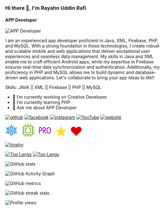 ### Hi there 👋, I'm Rayahn Uddin Rafi
#### APP Developer
![APP Developer](https://scontent.fcgp3-2.fna.fbcdn.net/v/t39.30808-6/380364108_122094149996053566_6480442844742712838_n.png?_nc_cat=111&ccb=1-7&_nc_sid=52f669&_nc_ohc=vfJcI88CJXsAX8oZdIQ&_nc_ht=scontent.fcgp3-2.fna&oh=00_AfBKOhP1G2yuB9YErZ6OUT5Gp9Ok0ROJJ2uBaCD9fqh6Ig&oe=6513CCD1)

I am an experienced app developer proficient in Java, XML, Firebase, PHP, and MySQL. With a strong foundation in these technologies, I create robust and scalable mobile and web applications that deliver exceptional user experiences and seamless data management. My skills in Java and XML enable me to craft efficient Android apps, while my expertise in Firebase ensures real-time data synchronization and authentication. Additionally, my proficiency in PHP and MySQL allows me to build dynamic and database-driven web applications. Let's collaborate to bring your app ideas to life!!

Skills: JAVA || XML || Firebase || PHP || MySQL

- 🔭 I’m currently working on Creative Developer 
- 🌱 I’m currently learning PHP  
- 💬 Ask me about APP Developer 


[<img src='https://cdn.jsdelivr.net/npm/simple-icons@3.0.1/icons/github.svg' alt='github' height='40'>](https://github.com/rafi-20189)  [<img src='https://cdn.jsdelivr.net/npm/simple-icons@3.0.1/icons/facebook.svg' alt='facebook' height='40'>](https://www.facebook.com/rayhanrafi20189)  [<img src='https://cdn.jsdelivr.net/npm/simple-icons@3.0.1/icons/instagram.svg' alt='instagram' height='40'>](https://www.instagram.com/rafi2.20189/)  [<img src='https://cdn.jsdelivr.net/npm/simple-icons@3.0.1/icons/youtube.svg' alt='YouTube' height='40'>](https://www.youtube.com/channel/@rafi-20189)  [<img src='https://cdn.jsdelivr.net/npm/simple-icons@3.0.1/icons/icloud.svg' alt='website' height='40'>](bit.ly/rayhan-portfolio)  

<a href='https://archiveprogram.github.com/'><img src='https://raw.githubusercontent.com/acervenky/animated-github-badges/master/assets/acbadge.gif' width='40' height='40'></a> <a href='https://docs.github.com/en/developers'><img src='https://raw.githubusercontent.com/acervenky/animated-github-badges/master/assets/devbadge.gif' width='40' height='40'></a> <a href='https://github.com/pricing'><img src='https://raw.githubusercontent.com/acervenky/animated-github-badges/master/assets/pro.gif' width='40' height='40'></a> <a href='https://stars.github.com/'><img src='https://raw.githubusercontent.com/acervenky/animated-github-badges/master/assets/starbadge.gif' width='35' height='35'></a> <a href='https://docs.github.com/en/github/supporting-the-open-source-community-with-github-sponsors'><img src='https://raw.githubusercontent.com/acervenky/animated-github-badges/master/assets/sponsorbadge.gif' width='35' height='35'></a> 

[![trophy](https://github-profile-trophy.vercel.app/?username=rafi-20189)](https://github.com/ryo-ma/github-profile-trophy)

[![Top Langs](https://github-readme-stats.vercel.app/api/top-langs/?username=rafi-20189)](https://github.com/anuraghazra/github-readme-stats)
[![Top Langs](https://github-readme-stats.vercel.app/api/top-langs/?username=nabilramy&layout=compact)](https://github.com/anuraghazra/github-readme-stats)

![GitHub stats](https://github-readme-stats.vercel.app/api?username=rafi-20189&show_icons=true&count_private=true)  

![GitHub Activity Graph](https://activity-graph.herokuapp.com/graph?username=rafi-20189)  

![GitHub metrics](https://metrics.lecoq.io/rafi-20189)  

![GitHub streak stats](https://streak-stats.demolab.com/?user=rafi-20189)  

![Profile views](https://gpvc.arturio.dev/rafi-20189)  
